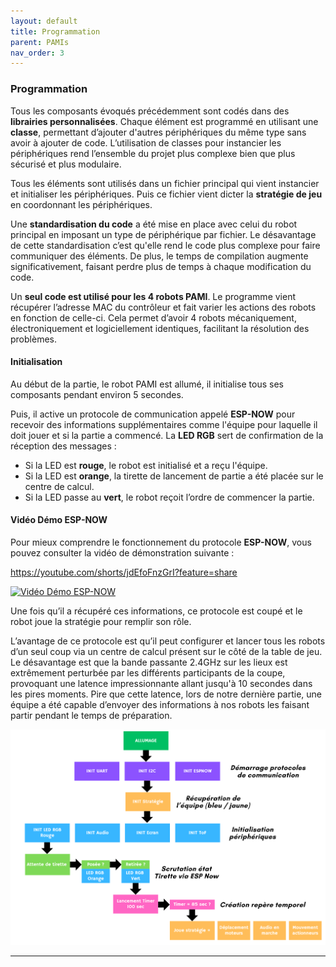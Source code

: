 ```yaml
---
layout: default
title: Programmation
parent: PAMIs
nav_order: 3
---
```


### Programmation

Tous les composants évoqués précédemment sont codés dans des **librairies personnalisées**. Chaque élément est programmé en utilisant une **classe**, permettant d’ajouter d'autres périphériques du même type sans avoir à ajouter de code. L’utilisation de classes pour instancier les périphériques rend l’ensemble du projet plus complexe bien que plus sécurisé et plus modulaire.

Tous les éléments sont utilisés dans un fichier principal qui vient instancier et initialiser les périphériques. Puis ce fichier vient dicter la **stratégie de jeu** en coordonnant les périphériques.

Une **standardisation du code** a été mise en place avec celui du robot principal en imposant un type de périphérique par fichier. Le désavantage de cette standardisation c’est qu'elle rend le code plus complexe pour faire communiquer des éléments. De plus, le temps de compilation augmente significativement, faisant perdre plus de temps à chaque modification du code.

Un **seul code est utilisé pour les 4 robots PAMI**. Le programme vient récupérer l’adresse MAC du contrôleur et fait varier les actions des robots en fonction de celle-ci. Cela permet d’avoir 4 robots mécaniquement, électroniquement et logiciellement identiques, facilitant la résolution des problèmes.

#### Initialisation

Au début de la partie, le robot PAMI est allumé, il initialise tous ses composants pendant environ 5 secondes.

Puis, il active un protocole de communication appelé **ESP-NOW** pour recevoir des informations supplémentaires comme l'équipe pour laquelle il doit jouer et si la partie a commencé. La **LED RGB** sert de confirmation de la réception des messages :
* Si la LED est **rouge**, le robot est initialisé et a reçu l'équipe.
* Si la LED est **orange**, la tirette de lancement de partie a été placée sur le centre de calcul.
* Si la LED passe au **vert**, le robot reçoit l’ordre de commencer la partie.

#### Vidéo Démo ESP-NOW

Pour mieux comprendre le fonctionnement du protocole **ESP-NOW**, vous pouvez consulter la vidéo de démonstration suivante :

https://youtube.com/shorts/jdEfoFnzGrI?feature=share

[![Vidéo Démo ESP-NOW](https://img.youtube.com/vi/<VIDEO_ID>/0.jpg)](https://youtube.com/shorts/jdEfoFnzGrI?feature=share)


Une fois qu’il a récupéré ces informations, ce protocole est coupé et le robot joue la stratégie pour remplir son rôle.

L’avantage de ce protocole est qu’il peut configurer et lancer tous les robots d’un seul coup via un centre de calcul présent sur le côté de la table de jeu. Le désavantage est que la bande passante 2.4GHz sur les lieux est extrêmement perturbée par les différents participants de la coupe, provoquant une latence impressionnante allant jusqu'à 10 secondes dans les pires moments. Pire que cette latence, lors de notre dernière partie, une équipe a été capable d’envoyer des informations à nos robots les faisant partir pendant le temps de préparation.

<p align="center">
    <img src=".\assets\prog.png" alt="Programmation" style="max-width: 100%; height: auto;">
</p>

---
